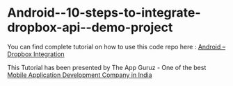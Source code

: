 Android--10-steps-to-integrate-dropbox-api--demo-project
========================================================

You can find complete tutorial on how to use this code repo here : <a href="http://www.theappguruz.com/blog/10-steps-integrate-dropbox-api-android/">Android – Dropbox Integration</a>

This Tutorial has been presented by The App Guruz - One of the best <a href="http://www.theappguruz.com/mobile-application-development/">Mobile Application Development Company in India</a>
